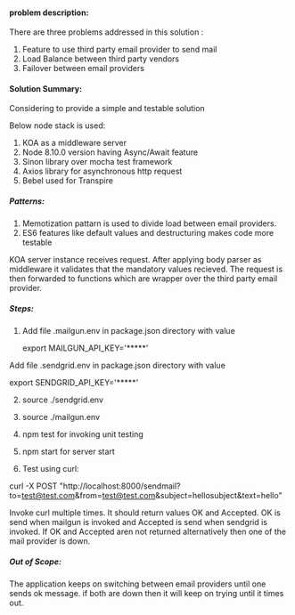 #### problem description: 
There are three problems addressed in this solution :
 1. Feature to use third party email provider to send mail
 2. Load Balance between third party vendors
 3. Failover between email providers

#### Solution Summary:
Considering to provide a simple and testable solution

Below node stack is used:
1. KOA as a middleware server
2. Node 8.10.0 version having Async/Await feature
3. Sinon library over mocha test framework
4. Axios library for asynchronous http request
5. Bebel used for Transpire

##### Patterns:
1. Memotization pattarn is used to divide load between email providers.
2. ES6 features like default values and destructuring makes code more testable

KOA server instance receives request. After applying body parser as middleware
it validates that the mandatory values recieved. The request is then forwarded
to functions which are wrapper over the third party email provider.

##### Steps:
1. Add file .mailgun.env in package.json directory with value
 
   export MAILGUN_API_KEY='*****'

Add file .sendgrid.env in package.json directory with value

   export SENDGRID_API_KEY='*****'

2. source ./sendgrid.env
 
3. source ./mailgun.env

4. npm test for invoking unit testing

5. npm start for server start

6. Test using curl:

 curl  -X POST "http://localhost:8000/sendmail?to=test@test.com&from=test@test.com&subject=hellosubject&text=hello"


Invoke curl multiple times. It should return values OK and Accepted. OK is send when mailgun
is invoked and Accepted is send when sendgrid is invoked. If OK and Accepted aren
not returned alternatively then one of the mail provider is down.


##### Out of Scope: 
The application keeps on switching between email providers until one sends ok message. if both are down then it will keep on trying until it times out.
